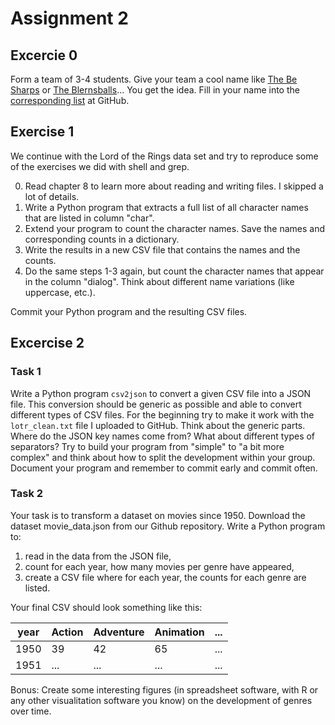 # Assignment 2 

## Excercie 0

Form a team of 3-4 students. Give your team a cool name like [The Be Sharps](https://www.youtube.com/watch?v=CWbW1jtFQUo) or [The Blernsballs](https://www.youtube.com/watch?v=oQF8rQaIjUE&list=RDzfvpeVe_i1A)... You get the idea. Fill in your name into the [corresponding list](teams.csv) at GitHub.

## Exercise 1

We continue with the Lord of the Rings data set and try to reproduce some of the exercises we did with shell and grep.

0. Read chapter 8 to learn more about reading and writing files. I skipped a lot of details.
1. Write a Python program that extracts a full list of all character names that are listed in column "char".
2. Extend your program to count the character names. Save the names and corresponding counts in a dictionary. 
3. Write the results in a new CSV file that contains the names and the counts. 
4. Do the same steps 1-3 again, but count the character names that appear in the column "dialog". Think about different name variations (like uppercase, etc.).

Commit your Python program and the resulting CSV files. 

## Excercise 2

### Task 1
Write a Python program `csv2json` to convert a given CSV file into a JSON file. This conversion should be generic as possible and able to convert different types of CSV files. For the beginning try to make it work with the `lotr_clean.txt` file I uploaded to GitHub. Think about the generic parts. Where do the JSON key names come from? What about different types of separators? Try to build your program from "simple" to "a bit more complex" and think about how to split the development within your group. Document your program and remember to commit early and commit often.

### Task 2
Your task is to transform a dataset on movies since 1950. Download the dataset movie_data.json from our Github repository. Write a Python program to:

1. read in the data from the JSON file,
2. count for each year, how many movies per genre have appeared,
3. create a CSV file where for each year, the counts for each genre are listed.

Your final CSV should look something like this:

year|Action|Adventure|Animation|...
-----|------|----------|--------|---
1950|39|42|65|...
1951|...|...|...|...

Bonus: Create some interesting figures (in spreadsheet software, with R or any other visualitation software you know) on the development of genres over time.
